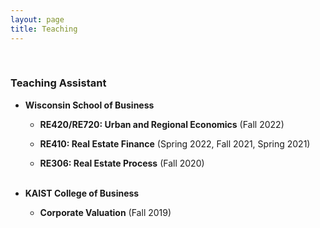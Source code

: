 ```yaml
---
layout: page
title: Teaching
---
```



<br/>

### Teaching Assistant 
 
- **Wisconsin School of Business**

  - **RE420/RE720: Urban and Regional Economics** (Fall 2022)

    <!-- - Office Hour: TBD 1:00 pm - 2:00 pm, Tuesdays and Thursdays ([Sign-up link to my office hour](https://doodle.com/mm/heejinyoon/officehour1))-->

  - **RE410: Real Estate Finance** (Spring 2022, Fall 2021, Spring 2021)

  - **RE306: Real Estate Process** (Fall 2020)
 <br/> <br/>
 
- **KAIST College of Business**

  - **Corporate Valuation** (Fall 2019)

